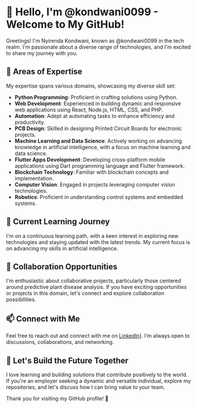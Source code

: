 # 👋 Hello, I'm @kondwani0099 - Welcome to My GitHub!

Greetings! I'm Nyirenda Kondwani, known as @kondwani0099 in the tech realm. I'm passionate about a diverse range of technologies, and I'm excited to share my journey with you.

## 👀 Areas of Expertise

My expertise spans various domains, showcasing my diverse skill set:

- **Python Programming**: Proficient in crafting solutions using Python.
- **Web Development**: Experienced in building dynamic and responsive web applications using React, Node.js, HTML, CSS, and PHP.
- **Automation**: Adept at automating tasks to enhance efficiency and productivity.
- **PCB Design**: Skilled in designing Printed Circuit Boards for electronic projects.
- **Machine Learning and Data Science**: Actively working on advancing knowledge in artificial intelligence, with a focus on machine learning and data science.
- **Flutter Apps Development**: Developing cross-platform mobile applications using Dart programming language and Flutter framework.
- **Blockchain Technology**: Familiar with blockchain concepts and implementation.
- **Computer Vision**: Engaged in projects leveraging computer vision technologies.
- **Robotics**: Proficient in understanding control systems and embedded systems.

## 🌱 Current Learning Journey

I'm on a continuous learning path, with a keen interest in exploring new technologies and staying updated with the latest trends. My current focus is on advancing my skills in artificial intelligence.

## 💞️ Collaboration Opportunities

I'm enthusiastic about collaborative projects, particularly those centered around predictive plant disease analysis. If you have exciting opportunities or projects in this domain, let's connect and explore collaboration possibilities.

## 📫 Connect with Me

Feel free to reach out and connect with me on [LinkedIn](https://www.linkedin.com/in/kondwani-nyirenda-907014246/)]. I'm always open to discussions, collaborations, and networking.

## 🚀 Let's Build the Future Together

I love learning and building solutions that contribute positively to the world. If you're an employer seeking a dynamic and versatile individual, explore my repositories, and let's discuss how I can bring value to your team.

Thank you for visiting my GitHub profile! 🚀

